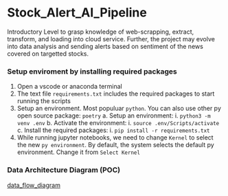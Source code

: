 # Stock_Alert_AI_Pipeline
Introductory Level to grasp knowledge of web-scrapping, extract, transform, and loading into cloud service. Further, the project may evolve into data analysis and sending alerts based on sentiment of the news covered on targetted stocks.

### Setup enviroment by installing required packages
1. Open a vscode or anaconda terminal
2. The text file `requirements.txt` includes the required packages to start running the scripts
3. Setup an environment. Most populuar `python`. You can also use other py open source package: `poetry`
    a. Setup an environment:
        i. `python3 -m venv .env`
    b. Activate the environment:
        i. `source .env/Scripts/activate`
    c. Install the required packages:
        i. `pip install -r requirements.txt`
4. While running jupyter notebooks, we need to change `Kernel` to select the new `py environment`. By default, the system selects the default py environment. Change it from `Select Kernel`


### Data Architecture Diagram (POC)
[data_flow_diagram](https://github.com/sagarlimbu0/Stock_Alert_AI_Pipeline/blob/main/docs/stock_Alertai_Flow.png)
